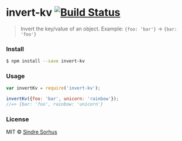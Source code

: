 # invert-kv [![Build Status](https://travis-ci.org/sindresorhus/invert-kv.svg?branch=master)](https://travis-ci.org/sindresorhus/invert-kv)

> Invert the key/value of an object. Example: `{foo: 'bar'}` → `{bar: 'foo'}`


###  Install

```sh
$ npm install --save invert-kv
```


###  Usage

```js
var invertKv = require('invert-kv');

invertKv({foo: 'bar', unicorn: 'rainbow'});
//=> {bar: 'foo', rainbow: 'unicorn'}
```


###  License

MIT © [Sindre Sorhus](http://sindresorhus.com)
